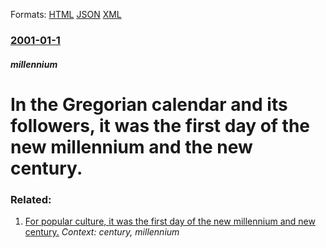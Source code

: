 
Formats: [HTML](/news/2001/01/1/in-the-gregorian-calendar-and-its-followers-it-was-the-first-day-of-the-new-millennium-and-the-new-century.html)  [JSON](/news/2001/01/1/in-the-gregorian-calendar-and-its-followers-it-was-the-first-day-of-the-new-millennium-and-the-new-century.json)  [XML](/news/2001/01/1/in-the-gregorian-calendar-and-its-followers-it-was-the-first-day-of-the-new-millennium-and-the-new-century.xml)  

### [2001-01-1](/news/2001/01/1/index.md)

##### millennium
#  In the Gregorian calendar and its followers, it was the first day of the new millennium and the new century.




### Related:

1. [For popular culture, it was the first day of the new millennium and new century.](/news/2000/01/1/for-popular-culture-it-was-the-first-day-of-the-new-millennium-and-new-century.md) _Context: century, millennium_
